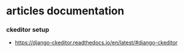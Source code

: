 # articles documentation

### ckeditor setup
- https://django-ckeditor.readthedocs.io/en/latest/#django-ckeditor